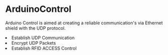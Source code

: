 # ArduinoControl
<p>
Arduino Control is aimed at creating a reliable communication's via Ethernet shield  with the UDP protocol. 
</p>
<li> Establish UDP Communication</li>
<li> Encrypt UDP Packets</li>
<li> Establish RFID ACCESS Control</li>

